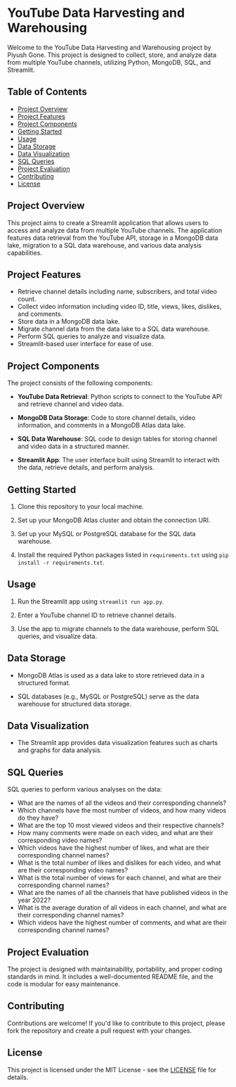 # YouTube Data Harvesting and Warehousing

Welcome to the YouTube Data Harvesting and Warehousing project by Piyush Gone. This project is designed to collect, store, and analyze data from multiple YouTube channels, utilizing Python, MongoDB, SQL, and Streamlit.

## Table of Contents

- [Project Overview](#project-overview)
- [Project Features](#project-features)
- [Project Components](#project-components)
- [Getting Started](#getting-started)
- [Usage](#usage)
- [Data Storage](#data-storage)
- [Data Visualization](#data-visualization)
- [SQL Queries](#sql-queries)
- [Project Evaluation](#project-evaluation)
- [Contributing](#contributing)
- [License](#license)

## Project Overview

This project aims to create a Streamlit application that allows users to access and analyze data from multiple YouTube channels. The application features data retrieval from the YouTube API, storage in a MongoDB data lake, migration to a SQL data warehouse, and various data analysis capabilities.

## Project Features

- Retrieve channel details including name, subscribers, and total video count.
- Collect video information including video ID, title, views, likes, dislikes, and comments.
- Store data in a MongoDB data lake.
- Migrate channel data from the data lake to a SQL data warehouse.
- Perform SQL queries to analyze and visualize data.
- Streamlit-based user interface for ease of use.

## Project Components

The project consists of the following components:

- **YouTube Data Retrieval**: Python scripts to connect to the YouTube API and retrieve channel and video data.

- **MongoDB Data Storage**: Code to store channel details, video information, and comments in a MongoDB Atlas data lake.

- **SQL Data Warehouse**: SQL code to design tables for storing channel and video data in a structured manner.

- **Streamlit App**: The user interface built using Streamlit to interact with the data, retrieve details, and perform analysis.

## Getting Started

1. Clone this repository to your local machine.

2. Set up your MongoDB Atlas cluster and obtain the connection URI.

3. Set up your MySQL or PostgreSQL database for the SQL data warehouse.

4. Install the required Python packages listed in `requirements.txt` using `pip install -r requirements.txt`.

## Usage

1. Run the Streamlit app using `streamlit run app.py`.

2. Enter a YouTube channel ID to retrieve channel details.

3. Use the app to migrate channels to the data warehouse, perform SQL queries, and visualize data.

## Data Storage

- MongoDB Atlas is used as a data lake to store retrieved data in a structured format.

- SQL databases (e.g., MySQL or PostgreSQL) serve as the data warehouse for structured data storage.

## Data Visualization

- The Streamlit app provides data visualization features such as charts and graphs for data analysis.

## SQL Queries

SQL queries to perform various analyses on the data:

- What are the names of all the videos and their corresponding channels?
- Which channels have the most number of videos, and how many videos do  they have?
- What are the top 10 most viewed videos and their respective channels?
- How many comments were made on each video, and what are their corresponding video names?
- Which videos have the highest number of likes, and what are their corresponding channel names?
- What is the total number of likes and dislikes for each video, and what are their corresponding video names?
- What is the total number of views for each channel, and what are their corresponding channel names?
- What are the names of all the channels that have published videos in the year 2022?
- What is the average duration of all videos in each channel, and what are their corresponding channel names?
- Which videos have the highest number of comments, and what are their corresponding channel names?


## Project Evaluation

The project is designed with maintainability, portability, and proper coding standards in mind. It includes a well-documented README file, and the code is modular for easy maintenance.

## Contributing

Contributions are welcome! If you'd like to contribute to this project, please fork the repository and create a pull request with your changes.

## License

This project is licensed under the MIT License - see the [LICENSE](LICENSE) file for details.
